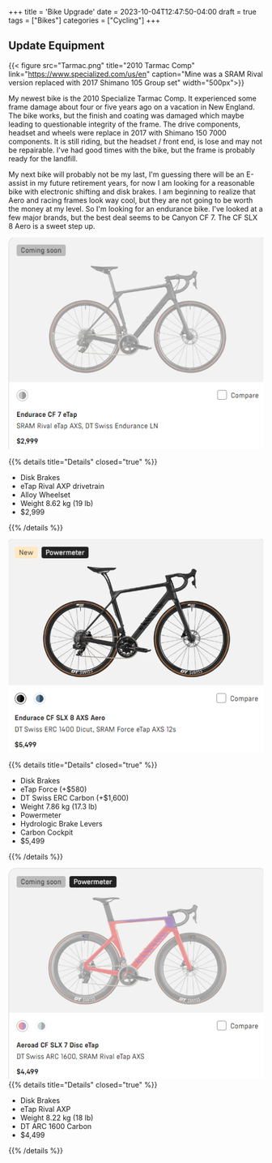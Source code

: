 +++
title = 'Bike Upgrade'
date = 2023-10-04T12:47:50-04:00
draft = true
tags = ["Bikes"]
categories = ["Cycling"]
+++

## Update Equipment

<!-- ![2010 Tarmac](Tarmac.png "My Tarmac") -->

{{< figure src="Tarmac.png" title="2010 Tarmac Comp" link="https://www.specialized.com/us/en" caption="Mine was a SRAM Rival version replaced with 2017 Shimano 105 Group set" width="500px">}}

My newest bike is the 2010 Specialize Tarmac Comp. It experienced some frame damage about four or five years ago on a vacation in New England. The bike works, but the finish and coating was damaged which maybe leading to questionable integrity of the frame.  The drive components, headset and wheels were replace in 2017 with Shimano 150 7000 components. It is still riding, but the headset / front end, is lose and may not be repairable.  I've had good times with the bike, but the frame is probably ready for the landfill.

My next bike will probably not be my last, I'm guessing there will be an E-assist in my future retirement years, for now I am looking for a reasonable bike with electronic shifting and disk brakes. I am beginning to realize that Aero and racing frames look way cool, but they are not going to be worth the money at my level. So I'm looking for an endurance bike.  I've looked at a few major brands, but the best deal seems to be Canyon CF 7. The CF SLX 8 Aero is a sweet step up.

![Endurance CF 7 eTap](EnduranceCF7.PNG)

{{% details title="Details"  closed="true" %}}

- Disk Brakes
- eTap Rival AXP drivetrain
- Alloy Wheelset
- Weight 8.62 kg (19 lb)
- $2,999

{{% /details %}}


![Endurance CF SLX](EnduranceCFSLX.PNG)

{{% details title="Details"  closed="true" %}}

- Disk Brakes
- eTap Force (+$580)
- DT Swiss ERC Carbon (+$1,600)
- Weight 7.86 kg (17.3 lb)
- Powermeter
- Hydrologic Brake Levers
- Carbon Cockpit
- $5,499

{{% /details %}}

![Aeroad CF SLX 7](AeroadCFSLX7.PNG)
{{% details title="Details"  closed="true" %}}

- Disk Brakes
- eTap Rival AXP
- Weight 8.22 kg (18 lb)
- DT ARC 1600 Carbon
- $4,499

{{% /details %}}

